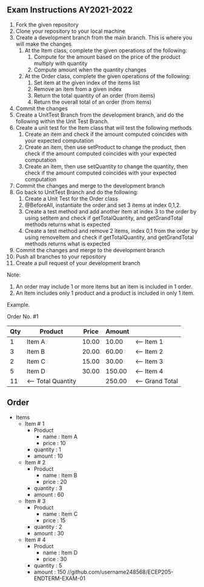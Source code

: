 Exam Instructions AY2021-2022
------

1. Fork the given repository
2. Clone your repository to your local machine
3. Create a development branch from the main branch. This is where you will make the changes
   1. At the Item class, complete the given operations of the following:
      1. Compute for the amount based on the price of the product multiply with quantity
      2. Compute amount when the quantity changes
   2. At the Order class, complete the given operations of the following:
      1. Set item at the given index of the items list
      2. Remove an item from a given index
      3. Return the total quantity of an order (from items)
      4. Return the overall total of an order (from items)
4. Commit the changes
5. Create a UnitTest Branch from the development branch, and do the following within the Unit Test Branch.
6. Create a unit test for the Item class that will test the following methods
   1. Create an item and check if the amount computed coincides with your expected computation
   2. Create an item, then use setProduct to change the product, then check if the amount computed coincides with your expected computation
   3. Create an item, then use setQuantity to change the quantity, then check if the amount computed coincides with your expected computation
7. Commit the changes and merge to the development branch
8. Go back to UnitTest Branch and do the following:
   1. Create a Unit Test for the Order class
   2. @BeforeAll, instantiate the order and set 3 items at index 0,1,2.
   3. Create a test method and add another item at index 3 to the order by using setItem and check if getTotalQuantity, and getGrandTotal methods returns what is expected
   4. Create a test method and remove 2 items, index 0,1 from the order by using removeItem and check if getTotalQuantity, and getGrandTotal methods returns what is expected
9. Commit the changes and merge to the development branch
10. Push all branches to your repository
11. Create a pull request of your development branch

Note:
1. An order may include 1 or more items but an item is included in 1 order.
2. An Item includes only 1 product and a product is included in only 1 item.

Example.

Order No. #1

|Qty     |Product       |Price     |Amount|     |
--- | --- | --- | --- | --- |
|1 			|Item A 				|10.00 		 |10.00  |<-- Item 1|
|3 			|Item B				|20.00 		 |60.00  |<-- Item 2|
|2 			|Item C				|15.00 		 |30.00  |<-- Item 3|
|5 			|Item D				|30.00 		|150.00  |<-- Item 4|
|11  |<-- Total Quantity|           |250.00  |<-- Grand Total|  |

**Order**
-----

  - Items
    - Item # 1
      - Product
          - name : Item A
          - price : 10
      - quantity : 1
      - amount : 10
    - Item # 2
      - Product
         - name : Item B
         - price : 20
      - quantity : 3
      - amount : 60
    - Item # 3
       - Product
          - name : Item C
          - price : 15
       - quantity : 2
       - amount : 30
    - Item # 4
       - Product
          - name : Item D
          - price : 30
       - quantity : 5
       - amount : 150
         //github.com/username248568/ECEP205-ENDTERM-EXAM-01
